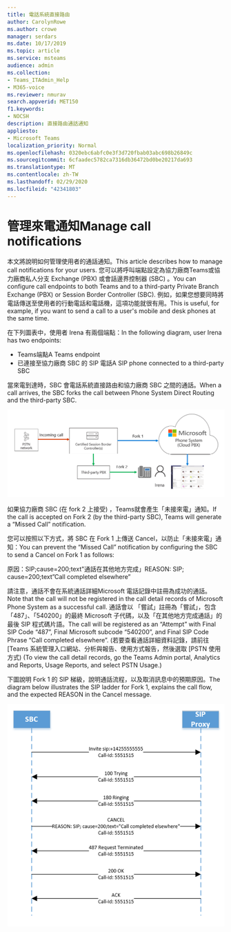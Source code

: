 ```yaml
---
title: 電話系統直接路由
author: CarolynRowe
ms.author: crowe
manager: serdars
ms.date: 10/17/2019
ms.topic: article
ms.service: msteams
audience: admin
ms.collection:
- Teams_ITAdmin_Help
- M365-voice
ms.reviewer: nmurav
search.appverid: MET150
f1.keywords:
- NOCSH
description: 直接路由通話通知
appliesto:
- Microsoft Teams
localization_priority: Normal
ms.openlocfilehash: 0320ebc6abfc0e3f3d720fbab03abc698b26849c
ms.sourcegitcommit: 6cfaadec5782ca7316db36472bd0be20217da693
ms.translationtype: MT
ms.contentlocale: zh-TW
ms.lasthandoff: 02/29/2020
ms.locfileid: "42341803"
---
```

# <a name="manage-call-notifications"></a><span data-ttu-id="edf15-103">管理來電通知</span><span class="sxs-lookup"><span data-stu-id="edf15-103">Manage call notifications</span></span>

<span data-ttu-id="edf15-104">本文將說明如何管理使用者的通話通知。</span><span class="sxs-lookup"><span data-stu-id="edf15-104">This article describes how to manage call notifications for your users.</span></span> <span data-ttu-id="edf15-105">您可以將呼叫端點設定為協力廠商Teams或協力廠商私人分支 Exchange (PBX) 或會話邊界控制器 (SBC) 。</span><span class="sxs-lookup"><span data-stu-id="edf15-105">You can configure call endpoints to both Teams and to a third-party Private Branch Exchange (PBX) or Session Border Controller (SBC).</span></span>  <span data-ttu-id="edf15-106">例如，如果您想要同時將電話傳送至使用者的行動電話和電話機，這項功能就很有用。</span><span class="sxs-lookup"><span data-stu-id="edf15-106">This is useful, for example, if you want to send a call to a user's mobile and desk phones at the same time.</span></span>   

<span data-ttu-id="edf15-107">在下列圖表中，使用者 Irena 有兩個端點：</span><span class="sxs-lookup"><span data-stu-id="edf15-107">In the following diagram, user Irena has two endpoints:</span></span>

- <span data-ttu-id="edf15-108">Teams端點</span><span class="sxs-lookup"><span data-stu-id="edf15-108">A Teams endpoint</span></span>
- <span data-ttu-id="edf15-109">已連接至協力廠商 SBC 的 SIP 電話</span><span class="sxs-lookup"><span data-stu-id="edf15-109">A SIP phone connected to a third-party SBC</span></span>

<span data-ttu-id="edf15-110">當來電到達時，SBC 會電話系統直接路由和協力廠商 SBC 之間的通話。</span><span class="sxs-lookup"><span data-stu-id="edf15-110">When a call arrives, the SBC forks the call between Phone System Direct Routing and the third-party SBC.</span></span>


![顯示分叉端點Teams圖表](media/direct-routing-call-notification-1.png)

<span data-ttu-id="edf15-112">如果協力廠商 SBC (在 fork 2 上接受) ，Teams就會產生「未接來電」通知。</span><span class="sxs-lookup"><span data-stu-id="edf15-112">If the call is accepted on Fork 2 (by the third-party SBC), Teams will generate a “Missed Call” notification.</span></span>  

<span data-ttu-id="edf15-113">您可以按照以下方式，將 SBC 在 Fork 1 上傳送 Cancel，以防止「未接來電」通知：</span><span class="sxs-lookup"><span data-stu-id="edf15-113">You can prevent the “Missed Call” notification by configuring the SBC to send a Cancel on Fork 1 as follows:</span></span>

<span data-ttu-id="edf15-114">原因：SIP;cause=200;text"通話在其他地方完成」</span><span class="sxs-lookup"><span data-stu-id="edf15-114">REASON: SIP; cause=200;text”Call completed elsewhere”</span></span> 

<span data-ttu-id="edf15-115">請注意，通話不會在系統通話詳細Microsoft 電話記錄中註冊為成功的通話。</span><span class="sxs-lookup"><span data-stu-id="edf15-115">Note that the call will not be registered in the call detail records of Microsoft Phone System as a successful call.</span></span> <span data-ttu-id="edf15-116">通話會以 「嘗試」註冊為「嘗試」，包含 「487」、「540200」的最終 Microsoft 子代碼，以及「在其他地方完成通話」的最後 SIP 程式碼片語。</span><span class="sxs-lookup"><span data-stu-id="edf15-116">The call will be registered as an “Attempt” with Final SIP Code “487”, Final Microsoft subcode “540200”, and Final SIP Code Phrase “Call completed elsewhere”.</span></span>  <span data-ttu-id="edf15-117"> (若要查看通話詳細資料記錄，請前往 [Teams 系統管理入口網站、分析與報告、使用方式報告，然後選取 [PSTN 使用方式) </span><span class="sxs-lookup"><span data-stu-id="edf15-117">(To view the call detail records, go the Teams Admin portal, Analytics and Reports, Usage Reports, and select PSTN Usage.)</span></span>


<span data-ttu-id="edf15-118">下圖說明 Fork 1 的 SIP 梯級，說明通話流程，以及取消訊息中的預期原因。</span><span class="sxs-lookup"><span data-stu-id="edf15-118">The diagram below illustrates the SIP ladder for Fork 1, explains the call flow, and the expected REASON in the Cancel message.</span></span> 

![顯示分叉端點Teams圖表](media/direct-routing-call-notification-2.png)
